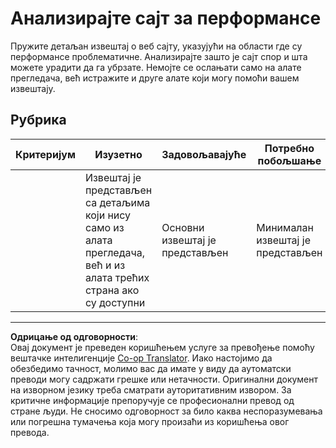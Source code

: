 <!--
CO_OP_TRANSLATOR_METADATA:
{
  "original_hash": "fc09b0fb314a5ab0507ba99216e6a843",
  "translation_date": "2025-08-28T10:11:00+00:00",
  "source_file": "5-browser-extension/3-background-tasks-and-performance/assignment.md",
  "language_code": "sr"
}
-->
# Анализирајте сајт за перформансе

Пружите детаљан извештај о веб сајту, указујући на области где су перформансе проблематичне. Анализирајте зашто је сајт спор и шта можете урадити да га убрзате. Немојте се ослањати само на алате прегледача, већ истражите и друге алате који могу помоћи вашем извештају.

## Рубрика

| Критеријум | Изузетно                                                                                                  | Задовољавајуће              | Потребно побољшање            |
| ---------- | -------------------------------------------------------------------------------------------------------- | --------------------------- | ----------------------------- |
|            | Извештај је представљен са детаљима који нису само из алата прегледача, већ и из алата трећих страна ако су доступни | Основни извештај је представљен | Минималан извештај је представљен |

---

**Одрицање од одговорности**:  
Овај документ је преведен коришћењем услуге за превођење помоћу вештачке интелигенције [Co-op Translator](https://github.com/Azure/co-op-translator). Иако настојимо да обезбедимо тачност, молимо вас да имате у виду да аутоматски преводи могу садржати грешке или нетачности. Оригинални документ на изворном језику треба сматрати ауторитативним извором. За критичне информације препоручује се професионални превод од стране људи. Не сносимо одговорност за било каква неспоразумевања или погрешна тумачења која могу произаћи из коришћења овог превода.